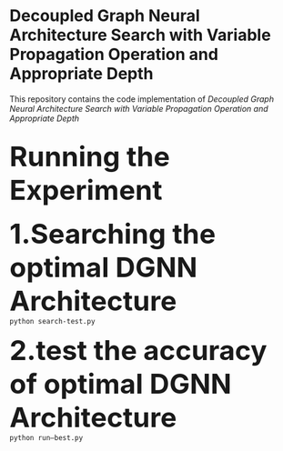 # Decoupled Graph Neural Architecture Search with Variable Propagation Operation and Appropriate Depth

This repository contains the code implementation of <em>Decoupled Graph Neural Architecture Search with Variable Propagation Operation and Appropriate Depth</em>

## <font size=36>Running the Experiment</font>

<b><font size=24>1.Searching the optimal DGNN Architecture </font></b>  
<code>python search-test.py                                      </code>

<b><font size=24>2.test the accuracy of optimal DGNN Architecture </font></b>  
<code>python run—best.py                                         </code>
 

